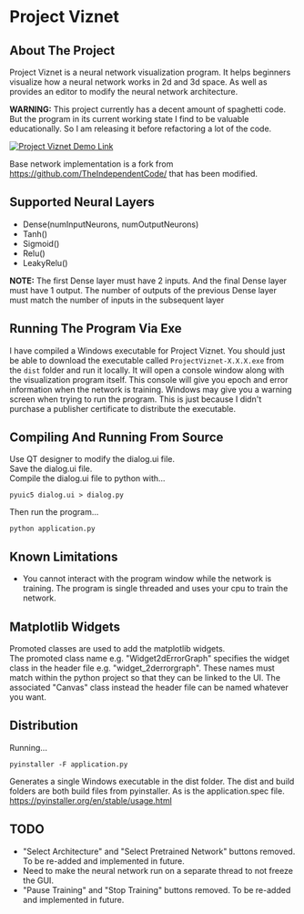 # Project Viznet

## About The Project
Project Viznet is a neural network visualization program. It helps beginners visualize how a neural network works in 2d and 3d space. As well as provides an editor to modify the neural network architecture.

**WARNING:** This project currently has a decent amount of spaghetti code. But the program in its current working state I find to be valuable educationally. So I am releasing it before refactoring a lot of the code.

[![Project Viznet Demo Link](https://img.youtube.com/vi/GffIyL9l3gc/0.jpg)](https://www.youtube.com/watch?v=GffIyL9l3gc)

Base network implementation is a fork from https://github.com/TheIndependentCode/ that has been modified.

## Supported Neural Layers
- Dense(numInputNeurons, numOutputNeurons)
- Tanh()
- Sigmoid()
- Relu()
- LeakyRelu()

**NOTE:** The first Dense layer must have 2 inputs. And the final Dense layer must have 1 output. The number of outputs of the previous Dense layer must match the number of inputs in the subsequent layer

## Running The Program Via Exe
I have compiled a Windows executable for Project Viznet. You should just be able to download the executable called ```ProjectViznet-X.X.X.exe``` from the ```dist``` folder and run it locally. It will open a console window along with the visualization program itself. This console will give you epoch and error information when the network is training. Windows may give you a warning screen when trying to run the program. This is just because I didn't purchase a publisher certificate to distribute the executable.

## Compiling And Running From Source
Use QT designer to modify the dialog.ui file.  
Save the dialog.ui file.  
Compile the dialog.ui file to python with...   
```
pyuic5 dialog.ui > dialog.py
```

Then run the program...  
```
python application.py
```

## Known Limitations
- You cannot interact with the program window while the network is training. The program is single threaded and uses your cpu to train the network.

## Matplotlib Widgets
Promoted classes are used to add the matplotlib widgets.  
The promoted class name e.g. "Widget2dErrorGraph" specifies the widget class in the header file e.g. "widget_2derrorgraph". These names must match within the python project so that they can be linked to the UI. The associated "Canvas" class instead the header file can be named whatever you want.

## Distribution
Running...  
```
pyinstaller -F application.py
```  
Generates a single Windows executable in the dist folder.
The dist and build folders are both build files from pyinstaller. As is the application.spec file.  
https://pyinstaller.org/en/stable/usage.html  

## TODO
- "Select Architecture" and "Select Pretrained Network" buttons removed. To be re-added and implemented in future.
- Need to make the neural network run on a separate thread to not freeze the GUI.
- "Pause Training" and "Stop Training" buttons removed. To be re-added and implemented in future.
